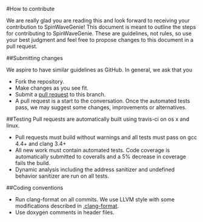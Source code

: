 #How to contribute

We are really glad you are reading this and look forward to receiving 
your contribution to SpinWaveGenie! This document is 
meant to outline the steps for contributing to SpinWaveGenie. These 
are guidelines, not rules, so use your best judgment and feel free 
to propose changes to this document in a pull request.

##Submitting changes

We aspire to have similar guidelines as GitHub. In general, we ask that you

* Fork the repository.
* Make changes as you see fit.
* Submit a [pull request](https://github.com/blog/1943-how-to-write-the-perfect-pull-request) to this branch. 
* A pull request is a start to the conversation. Once the automated tests pass, we may suggest some changes, improvements or alternatives.

##Testing
Pull requests are automatically built using travis-ci on os x and linux. 
* Pull requests must build without warnings and all tests must pass on gcc 4.4+ and clang 3.4+
* All new work must contain automated tests. Code coverage is automatically submitted 
to coveralls and a 5% decrease in coverage fails the build. 
* Dynamic analysis including the address sanitizer and undefined behavior sanitizer are run on all tests.

##Coding conventions
* Run clang-format on all commits. We use LLVM style with some modifications described in [.clang-format](https://github.com/SpinWaveGenie/SpinWaveGenie/blob/master/.clang-format).
* Use doxygen comments in header files.
